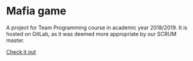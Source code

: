 # Mafia game
A project for Team Programming course in academic year 2018/2019. 
It is hosted on GitLab, as it was deemed more appropriate by our SCRUM master.

[Check it out](https://gitlab.com/Matisso77/mafia)

